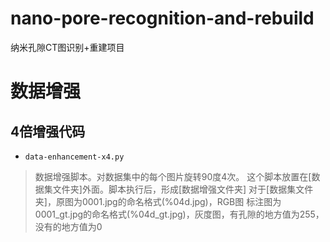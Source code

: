 # nano-pore-recognition-and-rebuild
纳米孔隙CT图识别+重建项目

# 数据增强
## 4倍增强代码
- `data-enhancement-x4.py`
>数据增强脚本。对数据集中的每个图片旋转90度4次。
这个脚本放置在[数据集文件夹]外面。脚本执行后，形成[数据增强文件夹]
对于[数据集文件夹]，原图为0001.jpg的命名格式(%04d.jpg)，RGB图
                 标注图为0001_gt.jpg的命名格式(%04d_gt.jpg)，灰度图，有孔隙的地方值为255，没有的地方值为0
